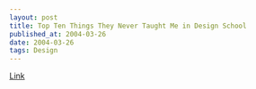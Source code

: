 ```yaml
---
layout: post
title: Top Ten Things They Never Taught Me in Design School
published_at: 2004-03-26
date: 2004-03-26
tags: Design
---
```


[Link](http://www.designobserver.com/archives/000121.html)  